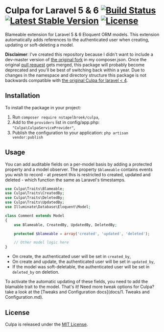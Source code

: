 # Culpa for Laravel 5 & 6 [![Build Status](https://travis-ci.org/nstapelbroek/culpa-laravel-5.svg?branch=master)](https://travis-ci.org/nstapelbroek/culpa-laravel-5) [![Latest Stable Version](https://poser.pugx.org/nstapelbroek/culpa/v/stable?format=plastic)](https://packagist.org/packages/nstapelbroek/culpa) [![License](https://poser.pugx.org/nstapelbroek/culpa/license)](https://packagist.org/packages/nstapelbroek/culpa) 

Blameable extension for Laravel 5 & 6 Eloquent ORM models. This extension
automatically adds references to the authenticated user when creating, updating
or soft-deleting a model.

**Disclaimer**: I've created this repository because I didn't want to include a dev-master version of [the original fork](https://github.com/nstapelbroek/culpa) in my composer.json.
Once the original [pull request](https://github.com/rmasters/culpa/pull/14) gets merged, this package will probably become deprecated and you'll be best of switching back within a year.
Due to changes in the namespace and directory structure this package is not backwards compatible with [the original Culpa for laravel < 4](https://github.com/rmasters/culpa).


## Installation

To install the package in your project:

1.  Run `composer require nstapelbroek/culpa`,
2.  Add to the `providers` list in config/app.php:
    `"Culpa\CulpaServiceProvider"`,
3.  Publish the configuration to your application:
    `php artisan vendor:publish`


## Usage

You can add auditable fields on a per-model basis by adding a protected property
and a model observer. The property `$blameable` contains events you wish to
record - at present this is restricted to created, updated and deleted - which
function the same as Laravel's timestamps.

```php
use Culpa\Traits\Blameable;
use Culpa\Traits\CreatedBy;
use Culpa\Traits\DeletedBy;
use Culpa\Traits\UpdatedBy;
use Illuminate\Database\Eloquent\Model;

class Comment extends Model
{
    use Blameable, CreatedBy, UpdatedBy, DeletedBy;

    protected $blameable = array('created', 'updated', 'deleted');

    // Other model logic here
}
```

*   On create, the authenticated user will be set in `created_by`,
*   On create and update, the authenticated user will be set in `updated_by`,
*   If the model was soft-deletable, the authenticated user will be
    set in `deleted_by` on deletion.

To activate the automatic updating of these fields, you need to add the blamable trait to the model.
That's it! Need more tweak options for Culpa? take a look at the [Tweaks and Configuration docs](docs/1. Tweaks and Configuration.md).

## License

Culpa is released under the [MIT License](LICENSE).
